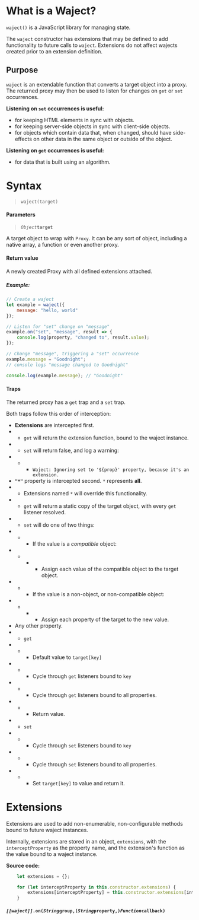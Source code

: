 # What is a Waject?
`waject()` is a JavaScript library for managing state. 

The `waject` constructor has extensions that may be defined to add functionality to future calls to `waject`. Extensions do not affect wajects created prior to an extension definition.

## Purpose
`waject` is an extendable function that converts a target object into a proxy. The returned proxy may then be used to listen for changes on `get` or `set` occurrences. 

**Listening on `set` occurrences is useful:**
* for keeping HTML elements in sync with objects.
* for keeping server-side objects in sync with client-side objects.
* for objects which contain data that, when changed, should have side-effects on other data in the same object or outside of the object.

**Listening on `get` occurrences is useful:**
* for data that is built using an algorithm.

# Syntax
> `waject(target)`

#### Parameters
> *`Object`*__`target`__

A target object to wrap with `Proxy`. It can be any sort of object, including a native array, a function or even another proxy.

#### Return value
A newly created Proxy with all defined extensions attached.

##### Example:
```JavaScript
// Create a waject
let example = waject({
    message: "hello, world"
});

// Listen for "set" change on "message"
example.on("set", "message", result => {
    console.log(property, "changed to", result.value);
});

// Change "message", triggering a "set" occurrence
example.message = "Goodnight";
// console logs "message changed to Goodnight"

console.log(example.message); // "Goodnight"
```

#### Traps
The returned proxy has a `get` trap and a `set` trap.

Both traps follow this order of interception:
* **Extensions** are intercepted first.
* * `get` will return the extension function, bound to the waject instance.
* * `set` will return false, and log a warning:
* * * `Waject: Ignoring set to '${prop}' property, because it's an extension.`
* **`"*"`** property is intercepted second. `*` represents **all**.
* * Extensions named `*` will override this functionality.
* * `get` will return a static copy of the target object, with every `get` listener resolved.
* * `set` will do one of two things:
* * * If the value is a *compatible* object:
* * * * Assign each value of the compatible object to the target object.
* * * If the value is a non-object, or non-compatible object:
* * * * Assign each property of the target to the new value.
* Any other property.
* * `get`
* * * Default value to `target[key]`
* * * Cycle through `get` listeners bound to `key`
* * * Cycle through `get` listeners bound to all properties.
* * * Return value.
* * `set`
* * * Cycle through `set` listeners bound to `key`
* * * Cycle through `set` listeners bound to all properties.
* * * Set `target[key]` to value and return it.
# Extensions
Extensions are used to add non-enumerable, non-configurable methods bound to future waject instances.

Internally, extensions are stored in an object, `extensions`, with the `interceptProperty` as the property name, and the extension's function as the value bound to a waject instance.

**Source code:**
```JavaScript
    let extensions = {};

    for (let interceptProperty in this.constructor.extensions) {
        extensions[interceptProperty] = this.constructor.extensions[interceptProperty].bind(this);
    }
```

#### *`[[waject]]`*`.`**`on`**`(`*`String`*`group,(`*`String`*`property,)`*`Function`*`callback)`
